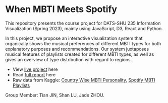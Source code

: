 # When MBTI Meets Spotify

This repository presents the course project for DATS-SHU 235 Information Visualization (Spring 2023), mainly using JavaScript, D3, React and Python.

In this project, we propose an interactive visualization system that organically shows the musical preferences of different MBTI types for both explanatory purposes and recommendations. Our system juxtaposes musical features of playlists created for different MBTI types, as well as gives an overview of type distribution with regard to regions.

- View [live project](https://koapushjin.github.io/Spring2023-InfoViz-mbti-spotify/) here
- Read [full report](https://github.com/koapushjin/Spring2023-InfoViz-mbti-spotify/blob/main/FinalReport.pdf) here
- Raw data from Kaggle: [Country Wise MBTI Personality](https://www.kaggle.com/code/rajjain/country-wise-mbti-personality), [Spotify MBTI Playlists](https://www.kaggle.com/datasets/xtrnglc/spotify-mbti-playlists)

Group Member: Tian JIN, Shan LU, Jade ZHOU.
